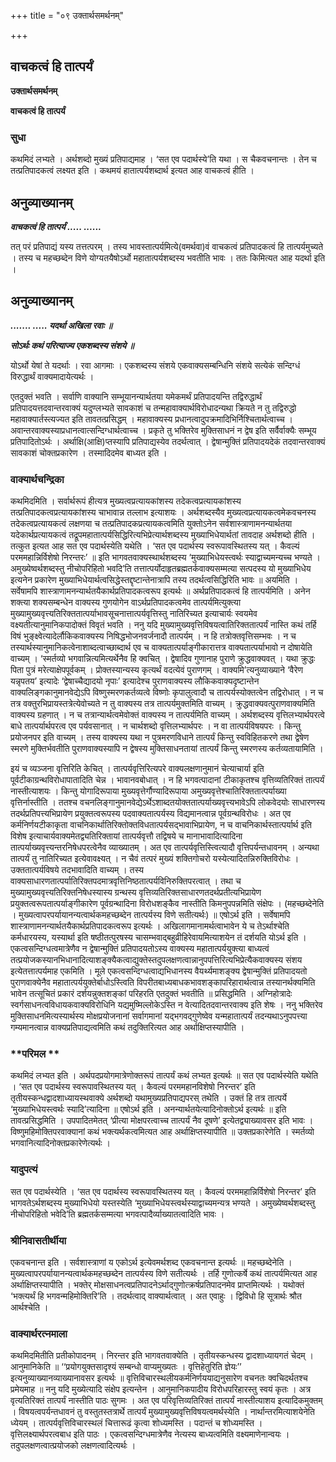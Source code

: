 +++
title = "०९ उक्तार्थसमर्थनम्"

+++


## वाचकत्वं हि तात्पर्यं

**उक्तार्थसमर्थनम्**

**वाचकत्वं हि तात्पर्यं**

### **सुधा**

कथमिदं लभ्यते । अर्थशब्दो मुख्यं प्रतिपाद्यमाह । ‘सत एव पदार्थस्ये’ति यथा । स चैकवचनान्तः । तेन च तत्प्रतिपादकत्वं लक्ष्यत इति । कथमयं हातात्पर्यशब्दार्थ इत्यत आह वाचकत्वं हीति ।

## **अनुव्याख्यानम्**

***वाचकत्वं हि तात्पर्यं ..... ......***

तत् परं प्रतिपाद्यं यस्य तत्तत्परम् । तस्य भावस्तात्पर्यमित्ये(वमर्थवा)वं वाचकत्वं प्रतिपादकत्वं हि तात्पर्यमुच्यते । तस्य च महच्छब्देन विणे योग्यतयैषोऽर्थो महातात्पर्यशब्दस्य भवतीति भावः । ततः किमित्यत आह यदर्था इति ।

## **अनुव्याख्यानम्**

***....... ..... यदर्था अखिला रवाः ॥***

***सोऽर्थः कथं परित्याज्य एकशब्दस्य संशये ॥***

योऽर्थो येषां ते यदर्थाः । रवा आगमाः । एकशब्दस्य संशये एकवाक्यसम्बन्धिनि संशये सत्येकं सन्दिग्धं विरुद्धार्थं वाक्यमादायेत्यर्थः ।

एतदुक्तं भवति । सर्वाणि वाक्यानि सम्भूयानन्यार्थतया यमेकमर्थं प्रतिपादयन्ति तद्विरुद्धार्थं प्रतिपादयत्तदवान्तरवाक्यं यदुण्लभ्यते सावकाशं च तन्महावाक्यार्थविरोधादन्यथा क्रियते न तु तद्विरुद्धो महावाक्यार्तस्त्यज्यत इति तावतत्प्रसिद्धम् । महावाक्यस्य प्रधानत्वादुपक्रमादिभिर्निश्चितार्थत्वाच्च । अवान्तरवाक्यस्याप्रधानत्वात्सन्दिग्धार्थत्वाच्च । प्रकृते तु भक्तिरेव मुक्तिसाधनं न द्वेष इति सर्वैर्वाक्यैः सम्भूय प्रतिपादितोऽर्थः । अर्थाक्षि(आक्षि)प्तस्यापि प्रतिपाद्यस्येव तदर्थत्वात् । द्वेषान्मुक्तिं प्रतिपादयदेकं तदवान्तरवाक्यं सावकाशं चोक्तप्रकारेण । तस्मादिदमेव बाध्यत इति ।

### **वाक्यार्थचन्द्रिका**

कथमिदमिति । सर्वार्थरूपं हीत्यत्र मुख्यत्वप्रत्यायकांशस्य तदेकत्वप्रत्यायकांशस्य तत्प्रतिपादकत्वप्रत्यायकांशस्य चाभावान्न तल्लाभ इत्याशयः । अर्थशब्दस्यैव मुख्यत्वप्रत्यायकत्वमेकवचनस्य तदेकत्वप्रत्यायकत्वं लक्षणया च तत्प्रतिपादकप्रत्यायकत्वमिति युक्तोऽनेन सर्वशास्त्राणामनन्यार्थतया यदेकार्थप्रत्यायकत्वं तद्रूपमहातात्पर्यसिद्धिरित्यभिप्रेत्यार्थशब्दस्य मुख्याभिधेयार्थतां तावदाह अर्थशब्दो हीति । तत्कुत इत्यत आह सत एव पदार्थस्येति यथेति । ‘सत एव पदार्थस्य स्वरूपावस्थितस्य यत् । कैवल्यं परममहान्निर्विशेषो निरन्तरः’ ॥ इति भागवतवाक्यस्थार्थशब्दस्य ‘मुख्याभिधेयस्त्वर्थः स्याद्वाच्यमन्यच्च भण्यते । अमुख्येष्वर्थशब्दस्तु नीचोपरिहितो भवदि’ति तत्तात्पर्योदाहृतब्रह्मतर्कवाक्यसम्मत्या सत्पदस्य यो मुख्याभिधेय इत्यनेन प्रकारेण मुख्याभिधेयार्थत्वसिद्धेस्तद्दृष्टान्तेनात्रापि तस्य तदर्थत्वसिद्धिरिति भावः ॥ अयमिति । सर्वेषामपि शास्त्राणामनन्यार्थतयैकार्थप्रतिपादकत्वरूप इत्यर्थः ॥ अर्थप्रतिपादकत्वं हि तात्पर्यमिति । अनेन शक्त्या शक्यसम्बन्धेन वाक्यस्य गुणयोगेन वाऽर्थप्रतिपादकत्वमेव तात्पर्यमित्युक्त्या मुख्यामुख्यवृत्त्यतिरिक्ततात्पर्याभावसूचनात्तात्पर्यवृत्तिस्तु नातिरिच्यत इत्याचार्यः स्वयमेव वक्ष्यतीत्यानुमानिकपादोक्तं विवृतं भवति । ननु यदि मुख्यामुख्यवृत्तिविषयत्वातिरिक्ततात्पर्यं नास्ति कथं तर्हि विषं भुङ्क्ष्वेत्यादेर्लौकिकवाक्यस्य निषिद्धभोजनवर्जनादौ तात्पर्यम् । न हि तत्रोक्तवृत्तिसम्भवः । न च तस्यार्थस्यानुमानिकत्वेनाशाब्दत्वाच्छाब्दार्थ एव च वाक्यतात्पर्याङ्गीकारात्तत्र वाक्यतात्पर्याभावो न दोषायेति वाच्यम् । ‘स्मर्तव्यो भगवान्नित्यमित्यर्थेनैव हि क्वचित् । द्वेषादिव गुणानाह पुराणे क्रुद्धवाक्यवत् । यथा क्रुद्धः पिता पुत्रं मरेत्याक्षेपपूर्वकम् । प्रोक्तस्यान्यस्य कृत्यर्थं वदत्येवं पुराणगम् । वाक्यमि’त्यनुव्याख्याने ‘वैरेण यन्नृपतय’ इत्यादेः ‘द्वेषाच्चैद्यादयो नृपाः’ इत्यादेश्च पुराणवाक्यस्य लौकिकवाक्यदृष्टान्तेन वाक्यलिङ्गकानुमानवेद्येऽपि विष्णुस्मरणकर्तव्यत्वे विष्णोः कृपालुत्वादौ च तात्पर्यस्योक्तत्वेन तद्विरोधात् । न च तत्र वक्तुरभिप्रायस्तत्रेत्येवोच्यते न तु वाक्यस्य तत्र तात्पर्यमुक्तमिति वाच्यम् । क्रुद्धवाक्यवत्पुराणवाक्यमिति वाक्यस्य ग्रहणात् । न च तत्रान्यार्थत्वमेवोक्तं वाक्यस्य न तात्पर्यमिति वाच्यम् । अर्थशब्दस्य वृत्तिलभ्यार्थपरत्वे बाधे तात्पर्यार्थपरत्व एव पर्यवसानात् । न चार्थशब्दो वृत्तिलभ्यार्थपरः । न वा तात्पर्यविषयपरः । किन्तु प्रयोजनपर इति वाच्यम् । तस्य वाक्यस्य यथा न पुत्रमरणविधाने तात्पर्यं किन्तु स्वविहितकरणे तथा द्वेषेण स्मरणे मुक्तिर्भवतीति पुराणवाक्यस्यापि न द्वेषस्य मुक्तिसाधनतायां तात्पर्यं किन्तु स्मरणस्य कर्तव्यतायामिति ।

इयं च व्यञ्जना वृत्तिरिति केचित् । तात्पर्यवृत्तिरित्यपरे वाक्यलक्षणानुमानं चेत्याचार्या इति पूर्वटीकाग्रन्थविरोधापातादिति चेन्न । भावानवबोधात् । न हि भगवत्पादानां टीकाकृतश्च वृत्तिव्यतिरिक्तं तात्पर्यं नास्तीत्याशयः । किन्तु योगादिरूपाया मुख्यवृत्तेर्गौण्यादिरूपाया अमुख्यवृत्तेश्चातिरिक्ततात्पर्याख्या वृत्तिर्नास्तीति । ततश्च वचनलिङ्गानुमानवेद्येऽर्थेऽशाब्दतयोक्ततात्पर्याख्यवृत्त्यभावेऽपि लोकवेदयोः साधारणस्य तदर्थप्रतिपत्त्यभिप्रायेण प्रयुक्तत्वरूपस्य पदवाक्यतात्पर्यस्य विद्यमानत्वान्न पूर्वग्रन्थविरोधः । अत एव कर्मनिर्णयटीकाकृता वाचनिकार्थातिरिक्तोक्तविधतात्पर्यसद्भावाभिप्रायेण, न च वाचनिकार्थस्तात्पर्यार्थ इति विशेष इत्याचार्यवाक्यमेतद्व्यतिरिक्तायां तात्पर्यवृत्तौ तद्विषये च मानाभावादित्यादिना तात्पर्याख्यवृत्त्यन्तरनिषेधपरत्वेनैव व्याख्यातम् । अत एव तात्पर्यवृत्तिस्त्वित्यादौ वृत्तिपर्यन्तधावनम् । अन्यथा तात्पर्यं तु नातिरिच्यत इत्येवावक्ष्यत् । न चैवं तत्परं मुख्यं शक्तिगोचरो यस्येत्यादितन्निरुक्तिविरोधः । उक्ततात्पर्यविषये तदभावादिति वाच्यम् । तस्य वाक्यसाधारणतात्पर्यातिरिक्तपदमात्रवृत्तिनिष्ठतात्पर्यविनिरुक्तिपरत्वात् । तथा च मुख्यामुख्यवृत्त्यतिरिक्तनिषेधस्यास्य ग्रन्थस्य वृत्तिव्यतिरिक्तसाधारणतदर्थप्रतीत्यभिप्रायेण प्रयुक्तत्वरूपतात्पर्याङ्गीकारेण पूर्वग्रन्थादिना विरोधशङ्कैव नास्तीति किमनुपपन्नमिति संक्षेपः । (महच्छब्देनेति । मुख्यत्वापरपर्यायानन्यत्वार्थकमहच्छब्देन तात्पर्यस्य विणे सतीत्यर्थः) ॥ एषोऽर्थ इति । सर्वेषामपि शास्त्राणामनन्यार्थतयैकार्थप्रतिपादकत्वरूप इत्यर्थः । अखिलागमानामर्थत्वाभावेन ये च तेऽर्थाश्चेति कर्मधारयस्य, यस्यार्था इति षष्ठीतत्पुरषस्य चासम्भवाद्बहुव्रीहिरेवायमित्याशयेन तं दर्शयति योऽर्थ इति । एकत्वसन्दिग्धत्वमात्रेणैव न द्वेषान्मुक्तिं प्रतिपादयतोऽस्य वाक्यस्य महातात्पर्ययुक्त्या बाध्यत्वं तत्प्रयोजकस्यानभिधानादित्याशङ्क्यैकत्वाद्युक्तेस्तदुपलक्षणत्वान्नानुपपत्तिरित्यभिप्रेत्यैकवाक्यस्य संशय इत्येतत्तात्पर्यमाह एकमिति । मूले एकत्वसन्दिग्धत्वाद्यभिधानस्य वैयर्थ्यमाशङ्क्य द्वेषान्मुक्तिं प्रतिपादयतो पुराणवाक्येनैव महातात्पर्ययुक्तेर्बाधोऽस्त्विति विपरीतबाध्यबाधकभावशङ्कापरिहारार्थत्वान्न तस्यानर्थक्यमिति भावेन तत्सूचितं प्रकारं दर्शयन्नुक्तशङ्कां परिहरति एतदुक्तं भवतीति ॥ प्रसिद्धमिति । अग्निहोत्रादेः स्वर्गसाधनत्वविधायकवाक्यविरोधिनि यद्यमुष्मिल्लोकेऽस्ति न वेत्यादितदवान्तरवाक्य इति शेषः । ननु भक्तिरेव मुक्तिसाधनमित्यस्यार्थस्य मोक्षप्रयोजनानां सर्वागमानां यद्भगवद्गुणेष्वेव यन्महातात्पर्यं तदन्यथाऽनुपपत्त्या गम्यमानत्वान्न वाक्यप्रतिपाद्यत्वमिति कथं तदुक्तिरित्यत आह अर्थाक्षिप्तस्यापीति ।

### **परिमल **

कथमिदं लभ्यत इति । अर्थपदप्रयोगमात्रेणोक्तरूपं तात्पर्यं कथं लभ्यत इत्यर्थः ॥ सत एव पदार्थस्येति यथेति । ‘सत एव पदार्थस्य स्वरूपावस्थितस्य यत् । कैवल्यं परममहानविशेषो निरन्तर’ इति तृतीयस्कन्धद्वादशाध्यायस्थवाक्ये अर्थशब्दो यथामुख्यप्रतिपाद्यपरस् तथेति । उक्तं हि तत्र तात्पर्ये ‘मुख्याभिधेयस्त्वर्थः स्यादि’त्यादिना ॥ एषोऽर्थ इति । अनन्यार्थतयेत्यादिनोक्तोऽर्थ इत्यर्थः ॥ इति तावत्प्रसिद्धमिति । उपपादितमेतत् ‘प्रीत्या मोक्षपरत्वाच्च तात्पर्यं नैव दूषणे’ इत्येतद्व्याख्यावसर इति भावः । विष्णुमहिमोक्तिपरवाक्यानां कथं भक्त्यर्थकत्वमित्यत आह अर्थाक्षिप्तस्यापीति ॥ उक्तप्रकारेणेति । स्मर्तव्यो भगवानित्यादिनोक्तप्रकारेणेत्यर्थः ।

### **यादुपत्यं**

सत एव पदार्थस्येति । ‘सत एव पदार्थस्य स्वरूपावस्थितस्य यत् । कैवल्यं परममहान्निर्विशेषो निरन्तर’ इति भागवतेऽर्थशब्दस्य मुख्याभिधेयो यस्तस्येति ‘मुख्याभिधेयस्त्वर्थस्याद्वाच्यमन्यत्र भण्यते । अमुख्येष्वर्थशब्दस्तु नीचोपरिहितो भवेदि’ति ब्रह्मतर्कसम्मत्या भगवत्पादैर्व्याख्यातत्वादिति भावः ।

### **श्रीनिवासतीर्थीया**

एकवचनान्त इति । सर्वशास्त्राणां य एकोऽर्थ इत्येवमर्थशब्द एकवचनान्त इत्यर्थः ॥ महच्छब्देनेति । मुख्यत्वापरपर्यायानन्यत्वार्थकमहच्छब्देन तात्पर्यस्य विणे सतीत्यर्थः । तर्हि गुणोत्कर्षे कथं तात्पर्यमित्यत आह अर्थाक्षिप्तस्यापीति । भक्तेर् मोक्षसाधनत्वप्रतिपादनेऽर्थाद्गुणोत्क्रर्षप्रतिपादनमेव प्राप्तमित्यर्थः । यथोक्तं ‘भक्त्यर्थं हि भगवन्महिमोक्तिरि’ति । तदर्थत्वाद् वाक्यार्थत्वात् । अत एवाहुः । द्विविधो हि सूत्रार्थः श्रौत आर्थश्चेति ।

### **वाक्यार्थरत्नमाला**

कथमिदमितीति प्रतीकोपादनम् । निरन्तर इति भागवतवाक्येति । तृतीयस्कन्धस्य द्वादशाध्यायगतं चेदम् । आनुमानिकेति ॥ ‘‘प्रयोगयुक्तसादृश्यं सम्बन्धो वाप्यमुख्यतः । वृत्तिहेतुरिति ज्ञेयः’’ इत्यनुव्याख्यानव्याख्यानावसर इत्यर्थः ॥ वृत्तिविचारस्थलीयकर्मनिर्णययाद्यनुसारेण वचनतः क्वचिदर्थतश्च प्रमेयमाह ॥ ननु यदि मुख्येत्यादि संक्षेप इत्यन्तेन । आनुमानिकपादीय विरोधपरिहारस्तु स्वयं कृतः । अत्र वृत्यतिरिक्तं तात्पर्यं नास्तीति पाठः सुगमः । अत एव परिवृत्तिव्यतिरिक्तं तात्पर्यं नास्तीत्याशय इत्यादिकमुक्तम् । विषयत्वपर्यन्तधावनं तु वस्तुतस्तत्रार्थे तात्पर्यं मुख्यामुख्यवृत्तिविषयत्वमर्थस्येति । नार्थान्तरमित्याशयेनेति ध्येयम् । तात्पर्यवृत्तिविचारस्थलं चित्तारूढं कृत्वा शोध्यमस्ति । पदान्तं च शोध्यमस्ति । वृत्तिलक्ष्यार्थपरत्वबाध इति पाठः । एकत्वसन्दिग्धमात्रेणैव नेत्यस्य बाध्यत्वमिति वक्ष्यमाणेनान्वयः । तदुपलक्षणत्वात्प्रयोजको लक्षणत्वादित्यर्थः ।

